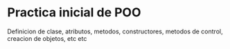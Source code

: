 # Practica inicial de POO 

Definicion de clase, atributos, metodos, constructores, metodos de control, creacion de objetos, etc etc